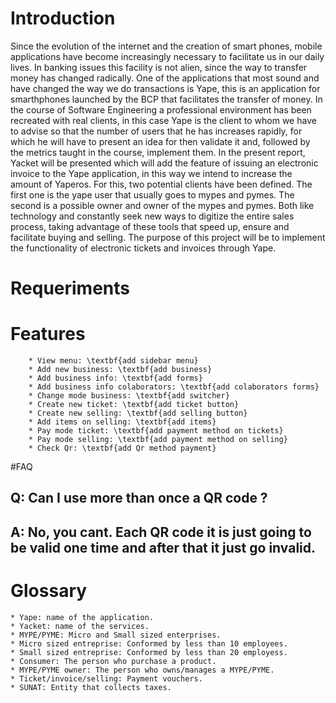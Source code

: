 # Introduction
Since the evolution of the internet and the creation of smart phones, mobile applications have become increasingly necessary to facilitate us in our daily lives. In banking issues this facility is not alien, since the way to transfer money has changed radically. One of the applications that most sound and have changed the way we do transactions is Yape, this is an application for smarthphones launched by the BCP that facilitates the transfer of money.
 In the course of Software Engineering a professional environment has been recreated with real clients, in this case Yape is the client to whom we have to advise so that the number of users that he has increases rapidly, for which he will have to present an idea for then validate it and, followed by the metrics taught in the course, implement them. In the present report, Yacket will be presented which will add the feature of issuing an electronic invoice to the Yape application, in this way we intend to increase the amount of Yaperos.
For this, two potential clients have been defined. The first one is the yape user that usually goes to mypes and pymes. The second is a possible owner and owner of the mypes and pymes. Both like technology and constantly seek new ways to digitize the entire sales process, taking advantage of these tools that speed up, ensure and facilitate buying and selling.
The purpose of this project will be to implement the functionality of electronic tickets and invoices through Yape.


# Requeriments



# Features

        * View menu: \textbf{add sidebar menu}
        * Add new business: \textbf{add business}
        * Add business info: \textbf{add forms}
        * Add business info colaborators: \textbf{add colaborators forms}
        * Change mode business: \textbf{add switcher}
        * Create new ticket: \textbf{add ticket button}
        * Create new selling: \textbf{add selling button}
        * Add items on selling: \textbf{add items}
        * Pay mode ticket: \textbf{add payment method on tickets}
        * Pay mode selling: \textbf{add payment method on selling}
        * Check Qr: \textbf{add Qr method payment}
        
        
#FAQ
## **Q:** Can I use more than once a QR code ? 
## **A:** No, you cant. Each QR code it is just going to be valid one time and after that it just go invalid.



# Glossary
    * Yape: name of the application.
    * Yacket: name of the services.
    * MYPE/PYME: Micro and Small sized enterprises.
    * Micro sized entreprise: Conformed by less than 10 employees.
    * Small sized entreprise: Conformed by less than 20 employess.
    * Consumer: The person who purchase a product.
    * MYPE/PYME owner: The person who owns/manages a MYPE/PYME.
    * Ticket/invoice/selling: Payment vouchers.
    * SUNAT: Entity that collects taxes.
